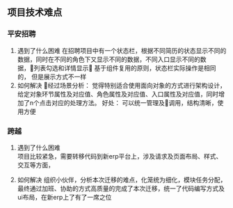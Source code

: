## 项目技术难点
### 平安招聘
1. 遇到了什么困难
在招聘项目中有一个状态栏，根据不同简历的状态显示不同的数据，同时在不同的角色下又显示不同的数据，不同入口显示不同的数据，列表勾选和详情显示
基于组件复用的原则，状态栏实际操作是相同的， 但是展示方式不一样
2. 如何解决
经过场景分析： 觉得特别适合使用面向对象的方式进行架构设计，给定对象环节属性及对应值、角色属性及对应值、入口属性及对应值，同时增加了n个点击对应的处理方法。
好处： 可以统一管理及调用，结构清晰，使用方便


### 跨越
1. 遇到了什么困难  
项目比较紧急，需要转移代码到新erp平台上，涉及请求及页面布局、样式、交互等方面，

2. 如何解决
组织小伙伴，分析本次迁移的难点，化笼统为细化，模块任务分配，最终通过加班、协助的方式高质量的完成了本次迁移，统一了代码编写方式及ui布局，在新erp上了有了一席之位
